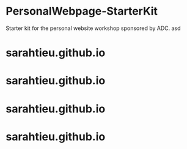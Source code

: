 # PersonalWebpage-StarterKit
Starter kit for the personal website workshop sponsored by ADC.
asd
# sarahtieu.github.io
# sarahtieu.github.io
# sarahtieu.github.io
# sarahtieu.github.io
